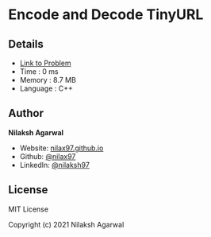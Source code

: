 # Encode and Decode TinyURL


## Details

* [Link to Problem](https://leetcode.com/problems/encode-and-decode-tinyurl/)
* Time : 0 ms
* Memory : 8.7 MB
* Language : C++

## Author

**Nilaksh Agarwal**

* Website: [nilax97.github.io](https://nilax97.github.io/)
* Github: [@nilax97](https://github.com/nilax97)
* LinkedIn: [@nilaksh97](https://linkedin.com/in/nilaksh97)

## License

MIT License

Copyright (c) 2021 Nilaksh Agarwal
